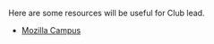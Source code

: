 Here are some resources will be useful for Club lead.

- [Mozilla Campus](https://campus.mozilla.community/get-started/)
